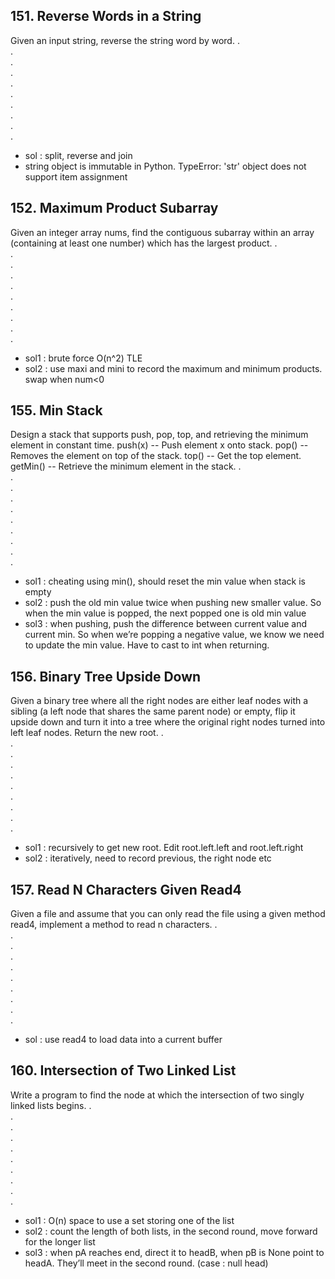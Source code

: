 ## 151. Reverse Words in a String
Given an input string, reverse the string word by word.
.  
.  
.  
.  
.  
.  
.  
.  
.  
.  
- sol : split, reverse and join
- string object is immutable in Python. TypeError: 'str' object does not support item assignment

## 152. Maximum Product Subarray
Given an integer array nums, find the contiguous subarray within an array (containing at least one number) which has the largest product.
.  
.  
.  
.  
.  
.  
.  
.  
.  
.  
- sol1 : brute force O(n^2) TLE
- sol2 : use maxi and mini to record the maximum and minimum products. swap when num<0

## 155. Min Stack
Design a stack that supports push, pop, top, and retrieving the minimum element in constant time.
push(x) -- Push element x onto stack.
pop() -- Removes the element on top of the stack.
top() -- Get the top element.
getMin() -- Retrieve the minimum element in the stack.
.  
.  
.  
.  
.  
.  
.  
.  
.  
.  
- sol1 : cheating using min(), should reset the min value when stack is empty
- sol2 : push the old min value twice when pushing new smaller value. So when the min value is popped, the next popped one is old min value
- sol3 : when pushing, push the difference between current value and current min. So when we’re popping a negative value, we know we need to update the min value. Have to cast to int when returning.

## 156. Binary Tree Upside Down
Given a binary tree where all the right nodes are either leaf nodes with a sibling (a left node that shares the same parent node) or empty, flip it upside down and turn it into a tree where the original right nodes turned into left leaf nodes. Return the new root.
.  
.  
.  
.  
.  
.  
.  
.  
.  
.  
- sol1 : recursively to get new root. Edit root.left.left and root.left.right
- sol2 : iteratively, need to record previous, the right node etc

## 157. Read N Characters Given Read4
Given a file and assume that you can only read the file using a given method read4, implement a method to read n characters.
.  
.  
.  
.  
.  
.  
.  
.  
.  
.  
- sol : use read4 to load data into a current buffer

## 160. Intersection of Two Linked List
Write a program to find the node at which the intersection of two singly linked lists begins.
.  
.  
.  
.  
.  
.  
.  
.  
.  
.  
- sol1 : O(n) space to use a set storing one of the list
- sol2 : count the length of both lists, in the second round, move forward for the longer list
- sol3 : when pA reaches end, direct it to headB, when pB is None point to headA. They’ll meet in the second round. (case : null head)
